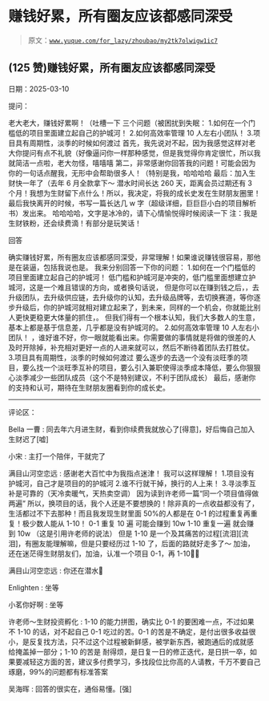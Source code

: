 # 赚钱好累，所有圈友应该都感同深受

> 原文：[`www.yuque.com/for_lazy/zhoubao/my2tk7olwigw1ic7`](https://www.yuque.com/for_lazy/zhoubao/my2tk7olwigw1ic7)

## (125 赞)赚钱好累，所有圈友应该都感同深受

日期：2025-03-10

提问：

老大老大，赚钱好累啊！（吐槽一下 三个问题（被困扰到失眠： 1.如何在一个门槛低的项目里面建立起自己的护城河！ 2.如何高效率管理 10 人左右小团队！
3.项目具有周期性，淡季的时候如何渡过
首先，我先说对不起，因为我感觉这样对老大你提问有点不礼貌（好像逼问你一样那种感觉，但是我觉得你肯定很忙，所以我就简洁一点啦，老大勿怪，嘻嘻嘻
第二，非常感谢你回答我的问题！可能会因为你的一句话点醒我，无形中会帮助很多人！（特别是我，哈哈哈哈 最后：加入生财快一年了（去年 6 月全款拿下～
潜水时间长达 260 天，距离会员过期还有 3 个月！我想为生财留下点什么！所以，我决定，将我的成长史发在生财朋友圈里！最后我快离开的时候，书写一篇长达几 w 字（超级详细，巨巨巨小白的项目解析书）发出来。
哈哈哈哈，文字是冰冷的，请下心情愉悦得时候阅读一下 注：我是生财铁粉，还会续费滴！有部分是玩笑话！

回答

确实赚钱好累，所有圈友应该都感同深受，非常理解！如果谁说赚钱很容易，那他是在装逼，包括我说也是。 我来分别回答一下你的问题：
1.如何在一个门槛低的项目里面建立起自己的护城河！ 低门槛和护城河是冲突的，低门槛里面想建立护城河，这是一个难且错误的方向，或者换句话说，
但是你可以在赚到钱之后，，去升级团队，去升级供应链，去升级你的认知，去升级品牌等，去切换赛道，等你逐步升级后，你的护城河就相对建立起来了，到未来，同样的一个机会，你就能比别人更快更稳更大体量的抓住，。
但我们得有一个根本认知，我们大多数人的生意，基本上都是基于信息差，几乎都是没有护城河的。 2.如何高效率管理 10 人左右小团队！
，谁好谁不好，你一眼就能看出来。你需要做的事情就是将做的很差的人及时开除掉，补充相对更好一点的人进来就可以，然后不断待着团队去打胜仗。
3.项目具有周期性，淡季的时候如何渡过
要么逐步的去选一个没有淡旺季的项目，要么找一个淡旺季互补的项目，要么引入兼职使得淡季成本降低，要么你狠狠心淡季减少一些团队成员（这个不是特别建议，不利于团队成长）
最后，感谢你的支持和认可，期待在生财朋友圈看到你的成长史。

* * *

评论区：

Bella 一曹 : 同去年六月进生财，看到你续费我就放心了[得意]，好后悔自己加入生财迟了[嘘]

小宋 : 主打一个陪伴，干就完了

满目山河空恋远 : 感谢老大百忙中为我指点迷津！ 我可以这样理解！ 1.项目没有护城河，自己才是项目的的护城河 2.谁不行就干掉，换行的人上来！
3.寻淡季互补是可靠的（天冷卖暖气，天热卖空调） 因为读到许老师一篇“同一个项目值得做两遍”
所以，换项目的话，我个人还是不要想换的！除非真的一点收益都没有了，生活都过不下去那种！而且我发现生财里面 50%的人都是在 0-1 的过程重复再重复！极少数人能从 1-10！
0-1 重复 10 遍 可能会赚到 10w 1-10 重复一遍 就会赚到 10w （这是引用许老师的说法）
但是 1-10 是一个及其痛苦的过程[流泪][流泪]，有圈友能理解嘛，但是只要经历过 1-10 了，后面的路就好走多了～
加油，还在迷茫得生财朋友们，加油，认准一个项目 0-1，再 1-10💪💪

满目山河空恋远 : 你还在潜水🤿

Enlighten : 坐等

小茗你好啊 : 坐等

许老师～生财投资孵化 : 1-10 的能力拼图，确实比 0-1 的要困难一点，不过如果不 1-10 的话，对不起自己 0-1 吃过的苦。0-1
的苦是不确定，是付出很多收益很小，是反复找方法，只不过这个过程被新鲜感，被学新东西，被跑通后的成就感 给掩盖掉一部分；1-10 的苦是
耐得烦，是日复一日的修正迭代，是日拱一卒，如果要减轻这方面的苦，建议多付费学习，多找段位比你高的人请教，千万不要自己琢磨，99%的问题都有标准答案

吴海晖 : 回答的很实在，通俗易懂。[强]